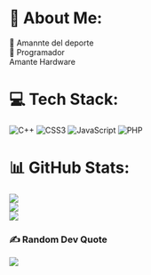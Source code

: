 # 💫 About Me:
🔭 Amannte del deporte <br>👯 Programador <br>Amante Hardware 


# 💻 Tech Stack:
![C++](https://img.shields.io/badge/c++-%2300599C.svg?style=for-the-badge&logo=c%2B%2B&logoColor=white) ![CSS3](https://img.shields.io/badge/css3-%231572B6.svg?style=for-the-badge&logo=css3&logoColor=white) ![JavaScript](https://img.shields.io/badge/javascript-%23323330.svg?style=for-the-badge&logo=javascript&logoColor=%23F7DF1E) ![PHP](https://img.shields.io/badge/php-%23777BB4.svg?style=for-the-badge&logo=php&logoColor=white)
# 📊 GitHub Stats:
![](https://github-readme-stats.vercel.app/api?username=OsGio01&theme=dark&hide_border=false&include_all_commits=false&count_private=false)<br/>
![](https://nirzak-streak-stats.vercel.app/?user=OsGio01&theme=dark&hide_border=false)<br/>
![](https://github-readme-stats.vercel.app/api/top-langs/?username=OsGio01&theme=dark&hide_border=false&include_all_commits=false&count_private=false&layout=compact)

### ✍️ Random Dev Quote
![](https://quotes-github-readme.vercel.app/api?type=horizontal&theme=radical)

<!-- Proudly created with GPRM ( https://gprm.itsvg.in ) -->
